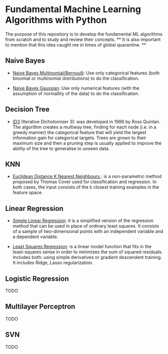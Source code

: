 # Fundamental Machine Learning Algorithms with Python

The purpose of this repository is to develop the fundamental ML algorithms from scratch and to study and review their concepts.
** It is also important to mention that this idea caught me in times of global quarantine. **

## Naive Bayes

* [Naive Bayes Multinomial/Bernoulli](https://github.com/nailson/ml_algorithms_python/tree/master/naive_bayes): Use only categorical features (both binomial or multinomial distributions) to do the classification.

* [Naive Bayes Gaussian](https://github.com/nailson/ml_algorithms_python/tree/master/naive_bayes): Use only numerical features (with the assumption of normallity of the data) to do the classification.

## Decision Tree

* [ID3](https://github.com/nailson/ml_algorithms_python/tree/master/decision_tree) (Iterative Dichotomiser 3): was developed in 1986 by Ross Quinlan. The algorithm creates a multiway tree, finding for each node (i.e. in a greedy manner) the categorical feature that will yield the largest information gain for categorical targets. Trees are grown to their maximum size and then a pruning step is usually applied to improve the ability of the tree to generalise to unseen data.

## KNN
* [Euclidean Distance K Nearest Neighbours ](https://github.com/nailson/ml_algorithms_python/tree/master/knn): is a non-parametric method proposed by Thomas Cover used for classification and regression. In both cases, the input consists of the k closest training examples in the feature space.

## Linear Regression
* [Simple Linear Regression](https://github.com/nailson/ml_algorithms_python/tree/master/linear_regression): it is a simplified version of the regression method that can be used in place of ordinary least squares. It consists of a sample of two-dimensional points with an independent variable and a dependent variable.

* [Least Squares Regression](https://github.com/nailson/ml_algorithms_python/tree/master/linear_regression): is a linear model function that fits in the least-squares sense in order to minimizes the sum of squared residuals. Includes both: using simple derivatives or gradient descendent training. 
It includes Ridge, Lasso regularization. 

## Logistic Regression
TODO

## Multilayer Perceptron
TODO

## SVN
TODO

